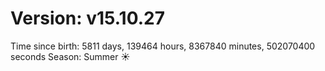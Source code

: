 # Version: v15.10.27
Time since birth: 5811 days, 139464 hours, 8367840 minutes, 502070400 seconds
Season: Summer ☀️
